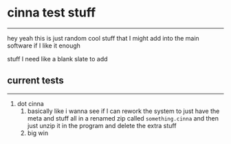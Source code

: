 # cinna test stuff
---
hey yeah this is just random cool stuff that I might add into the main software if I like it enough

stuff I need like a blank slate to add

## current tests
---
1. dot cinna
	1. basically like i wanna see if I can rework the system to just have the meta and stuff all in a renamed zip called `something.cinna` and then just unzip it in the program and delete the extra stuff 
	2. big win